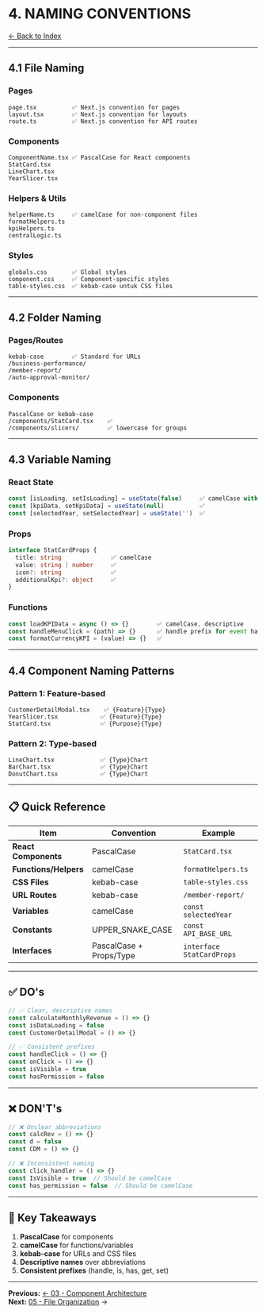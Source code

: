 # 4. NAMING CONVENTIONS

[← Back to Index](./00-INDEX.md)

---

## 4.1 File Naming

### Pages
```
page.tsx          ✅ Next.js convention for pages
layout.tsx        ✅ Next.js convention for layouts
route.ts          ✅ Next.js convention for API routes
```

### Components
```
ComponentName.tsx ✅ PascalCase for React components
StatCard.tsx
LineChart.tsx
YearSlicer.tsx
```

### Helpers & Utils
```
helperName.ts     ✅ camelCase for non-component files
formatHelpers.ts
kpiHelpers.ts
centralLogic.ts
```

### Styles
```
globals.css       ✅ Global styles
component.css     ✅ Component-specific styles
table-styles.css  ✅ kebab-case untuk CSS files
```

---

## 4.2 Folder Naming

### Pages/Routes
```
kebab-case        ✅ Standard for URLs
/business-performance/
/member-report/
/auto-approval-monitor/
```

### Components
```
PascalCase or kebab-case
/components/StatCard.tsx    ✅
/components/slicers/        ✅ lowercase for groups
```

---

## 4.3 Variable Naming

### React State
```typescript
const [isLoading, setIsLoading] = useState(false)     ✅ camelCase with descriptive names
const [kpiData, setKpiData] = useState(null)          ✅
const [selectedYear, setSelectedYear] = useState('')  ✅
```

### Props
```typescript
interface StatCardProps {
  title: string              ✅ camelCase
  value: string | number     ✅
  icon?: string              ✅
  additionalKpi?: object     ✅
}
```

### Functions
```typescript
const loadKPIData = async () => {}        ✅ camelCase, descriptive
const handleMenuClick = (path) => {}      ✅ handle prefix for event handlers
const formatCurrencyKPI = (value) => {}   ✅
```

---

## 4.4 Component Naming Patterns

### Pattern 1: Feature-based
```
CustomerDetailModal.tsx    ✅ {Feature}{Type}
YearSlicer.tsx            ✅ {Feature}{Type}
StatCard.tsx              ✅ {Purpose}{Type}
```

### Pattern 2: Type-based
```
LineChart.tsx             ✅ {Type}Chart
BarChart.tsx              ✅ {Type}Chart
DonutChart.tsx            ✅ {Type}Chart
```

---

## 📋 Quick Reference

| Item | Convention | Example |
|------|------------|---------|
| **React Components** | PascalCase | `StatCard.tsx` |
| **Functions/Helpers** | camelCase | `formatHelpers.ts` |
| **CSS Files** | kebab-case | `table-styles.css` |
| **URL Routes** | kebab-case | `/member-report/` |
| **Variables** | camelCase | `const selectedYear` |
| **Constants** | UPPER_SNAKE_CASE | `const API_BASE_URL` |
| **Interfaces** | PascalCase + Props/Type | `interface StatCardProps` |

---

## ✅ DO's

```typescript
// ✅ Clear, descriptive names
const calculateMonthlyRevenue = () => {}
const isDataLoading = false
const CustomerDetailModal = () => {}

// ✅ Consistent prefixes
const handleClick = () => {}
const onClick = () => {}
const isVisible = true
const hasPermission = false
```

---

## ❌ DON'T's

```typescript
// ❌ Unclear abbreviations
const calcRev = () => {}
const d = false
const CDM = () => {}

// ❌ Inconsistent naming
const click_handler = () => {}
const IsVisible = true  // Should be camelCase
const has_permission = false  // Should be camelCase
```

---

## 📌 Key Takeaways

1. **PascalCase** for components
2. **camelCase** for functions/variables
3. **kebab-case** for URLs and CSS files
4. **Descriptive names** over abbreviations
5. **Consistent prefixes** (handle, is, has, get, set)

---

**Previous:** [← 03 - Component Architecture](./03-COMPONENT-ARCHITECTURE.md)  
**Next:** [05 - File Organization](./05-FILE-ORGANIZATION.md) →

